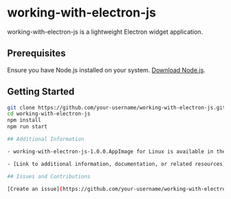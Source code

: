 # working-with-electron-js

working-with-electron-js is a lightweight Electron widget application.

## Prerequisites

Ensure you have Node.js installed on your system. [Download Node.js](https://nodejs.org/).

## Getting Started

```bash
git clone https://github.com/your-username/working-with-electron-js.git
cd working-with-electron-js
npm install
npm run start

## Additional Information

- working-with-electron-js-1.0.0.AppImage for Linux is available in the [releases section](https://github.com/your-username/working-with-electron-js/releases).

- [Link to additional information, documentation, or related resources]

## Issues and Contributions

[Create an issue](https://github.com/your-username/working-with-electron-js/issues) or submit a pull request.

